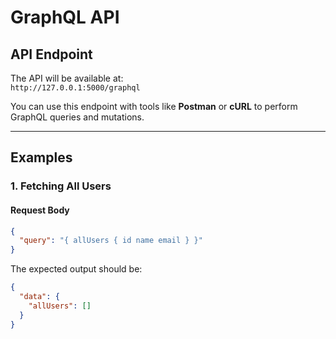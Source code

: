 # GraphQL API 

## **API Endpoint**
The API will be available at:  
`http://127.0.0.1:5000/graphql`

You can use this endpoint with tools like **Postman** or **cURL** to perform GraphQL queries and mutations.

---

## **Examples**

### **1. Fetching All Users**

#### **Request Body**
```json
{
  "query": "{ allUsers { id name email } }"
}
```
The expected output should be:
```json
{
  "data": {
    "allUsers": []
  }
}
```

